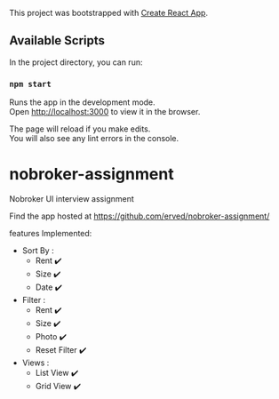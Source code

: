 This project was bootstrapped with [Create React App](https://github.com/facebook/create-react-app).

## Available Scripts

In the project directory, you can run:

### `npm start`

Runs the app in the development mode.<br />
Open [http://localhost:3000](http://localhost:3000) to view it in the browser.

The page will reload if you make edits.<br />
You will also see any lint errors in the console.

# nobroker-assignment
Nobroker UI interview assignment

Find the app hosted at https://github.com/erved/nobroker-assignment/

features Implemented:
 * Sort By :
    * Rent :heavy_check_mark:
    * Size :heavy_check_mark:
    * Date :heavy_check_mark:
 * Filter :
    * Rent :heavy_check_mark:
    * Size :heavy_check_mark:
    * Photo :heavy_check_mark:
    * Reset Filter :heavy_check_mark:
 * Views :
    * List View :heavy_check_mark:
    * Grid View :heavy_check_mark:
    
